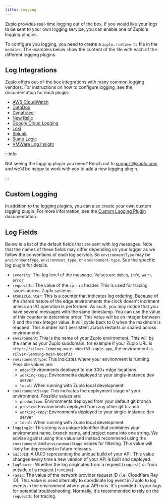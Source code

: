 ```yaml
---
title: Logging
---
```


Zuplo provides real-time logging out of the box. If you would like your logs to
be sent to your own logging service, you can enable one of Zuplo's logging
plugins.

To configure you logging, you need to create a `zuplo.runtime.ts` file in the
`modules`. The examples below show the content of the file with each of the
different logging plugins.

## Log Integrations

Zuplo offers out-of-the box integrations with many common logging vendors. For
instructions on how to configure logging, see the documentation for each plugin:

- [AWS CloudWatch](./log-plugin-aws-cloudwatch.md)
- [DataDog](./log-plugin-datadog.md)
- [Dynatrace](./log-plugin-dynatrace.md)
- [New Relic](./log-plugin-new-relic.md)
- [Google Cloud Logging](./log-plugin-gcp.md)
- [Loki](./log-plugin-loki.md)
- [Splunk](./log-plugin-splunk.md)
- [Sumo Logic](./log-plugin-sumo.md)
- [VMWare Log Insight](./log-plugin-vmware-log-insight.md)

:::info

Not seeing the logging plugin you need? Reach out to
[support@zuplo.com](mailto:support@zuplo.com) and we'd be happy to work with you
to add a new logging plugin.

:::

## Custom Logging

In addition to the logging plugins, you can also create your own custom logging
plugin. For more information, see the
[Custom Logging Plugin](./custom-logging-example.md) documentation.

## Log Fields

Below is a list of the default fields that are sent with log messages. Note that
the names of these fields may differ depending on your logger as we follow the
conventions of each log service. So `environmentType` may be `environmentType`,
`environment_type`, or `environment-type`. See the specific log plugin for
details.

- `severity`: The log level of the message. Values are `debug`, `info`, `warn`,
  `error`
- `requestId`: The value of the `zp-rid` header. This is used for tracing issues
  across Zuplo systems.
- `atomicCounter`: This is a counter that indicates log ordering. Because of the
  shared nature of the edge environments the clock doesn't incriment unless an
  I/O operation is performed. As such, you may notice that you have several
  messages with the same timestamp. You can use the value of this counter to
  determine order. This value will be an integer between 0 and the max integer
  value. It will cycle back to 0 when the maximum is reached. This number isn't
  persistent across restarts or shared across environments.
- `environment`: This is the name of your Zuplo environment. This will be the
  same as your Zuplo subdomain. for example if your Zuplo URL is
  `https://silver-lemming-main-b0cef33.zuplo.app`, the environment is
  `silver-lemming-main-b0cef33`
- `environmentType`: This indicates where your environment is running. Possible
  values are:
  - `edge`: Environments deployed to our 300+ edge locations
  - `working-copy`: Environments deployed to your single-instance dev server
  - `local`: When running with Zuplo local development
- `environmentStage`: This indicates the deployment stage of your environment.
  Possible values are:
  - `production`: Environments deployed from your default git branch
  - `preview`: Environments deployed from any other git branch
  - `working-copy`: Environments deployed to your single-instance dev server
  - `local`: When running with Zuplo local development
- `loggingId`: This string is a unique identifier that combines your environment
  name, branch name, and project name into one string. We advise against using
  this value and instead recommend using the `environment` and
  `environmentStage` values for filtering. This value will likely be deprecated
  in future releases.
- `buildId`: A UUID representing the unique build of your API. This value
  changes every time a new version of your API is built and deployed.
- `logSource`: Whether the log originated from a request (`request`) or from
  outside of a request (`runtime`)
- `rayId`: The value of the network provider request ID (i.e. Cloudflare Ray
  ID). This value is used internally to coordinate log event in Zuplo to log
  events in the environment where your API runs. It's provided in your logs for
  potential troubleshooting. Normally, it's recommended to rely on the
  `requestId` for tracing.
